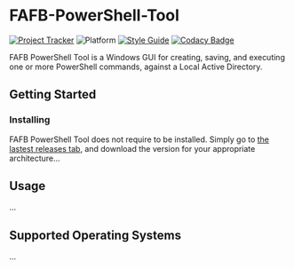 # FAFB-PowerShell-Tool

[![Project Tracker](https://img.shields.io/badge/repo%20status-Project%20Tracker-lightgrey)](https://wiki.hthompson.dev/en/project-tracker)
![Platform](https://img.shields.io/badge/platform-Windows-lightgrey)
[![Style Guide](https://img.shields.io/badge/code%20style-Style%20Guide-blueviolet)](https://gist.github.com/StrangeRanger/f7f87dd884760f3127adda98d3d4ab14)
[![Codacy Badge](https://app.codacy.com/project/badge/Grade/ce2ddca07a934a5f85e8061e295f3324)](https://app.codacy.com/gh/StrangeRanger/FAFB-PowerShell-Tool/dashboard?utm_source=gh&utm_medium=referral&utm_content=&utm_campaign=Badge_grade)

FAFB PowerShell Tool is a Windows GUI for creating, saving, and executing one or more PowerShell commands, against a Local Active Directory.

## Getting Started

### Installing

FAFB PowerShell Tool does not require to be installed. Simply go to [the lastest releases tab](https://github.com/StrangeRanger/FAFB-PowerShell-Tool/releases), and download the version for your appropriate architecture...

## Usage

...

## Supported Operating Systems

...

